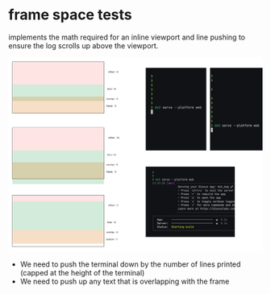 # frame space tests

implements the math required for an inline viewport and line pushing to ensure the log scrolls up above the viewport.

![diagram](/assets/diagram.png)


- We need to push the terminal down by the number of lines printed (capped at the height of the terminal)
- We need to push up any text that is overlapping with the frame
